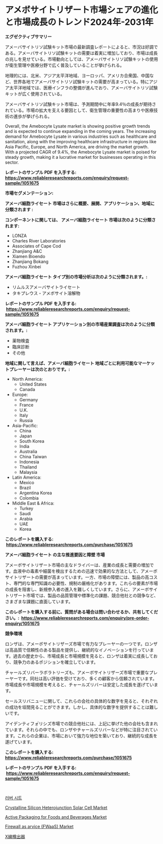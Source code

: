 <p><h1>アメボサイトリザート市場シェアの進化と市場成長のトレンド2024年-2031年</h1></p><p><strong>エグゼクティブサマリー</strong></p>
<p><p>アメーバサイトリソ試験キット市場の最新調査レポートによると、市況は好調である。アメーバサイトリソ試験キットの需要は着実に増加しており、市場は成長の兆しを見せている。市場動向としては、アメーバサイトリソ試験キットの使用が衛生管理や医療分野で広く普及していることが挙げられる。</p><p>地理的には、北米、アジア太平洋地域、ヨーロッパ、アメリカ合衆国、中国など、世界各地でアメーバサイトリソ試験キットの需要が高まっている。特にアジア太平洋地域では、医療インフラの整備が進んでおり、アメーバサイトリソ試験キットが広く使用されている。</p><p>アメーバサイトリソ試験キット市場は、予測期間中に年率9.4％の成長が期待されている。市場の拡大を支える要因として、衛生管理の重要性の高まりや医療技術の進歩が挙げられる。</p><p>Overall, the Amebocyte Lysate market is showing positive growth trends and is expected to continue expanding in the coming years. The increasing demand for Amebocyte Lysate in various industries such as healthcare and sanitation, along with the improving healthcare infrastructure in regions like Asia Pacific, Europe, and North America, are driving the market growth. With a projected CAGR of 9.4%, the Amebocyte Lysate market is poised for steady growth, making it a lucrative market for businesses operating in this sector.</p></p>
<p><strong>レポートのサンプル PDF を入手する: <a href="https://www.reliableresearchreports.com/enquiry/request-sample/1051675">https://www.reliableresearchreports.com/enquiry/request-sample/1051675</a></strong></p>
<p><strong>市場セグメンテーション:</strong></p>
<p><strong> アメーバ細胞ライセート 市場はさらに概要、展開、アプリケーション、地域に分類されます :</strong></p>
<p><strong>コンポーネントに関しては、 アメーバ細胞ライセート 市場は次のように分類されます: &nbsp;</strong></p>
<p><ul><li>LONZA</li><li>Charles River Laboratories</li><li>Associates of Cape Cod</li><li>Zhanjiang A&C</li><li>Xiamen Bioendo</li><li>Zhanjiang Bokang</li><li>Fuzhou Xinbei</li></ul></p>
<p><strong> アメーバ細胞ライセート タイプ別の市場分析は次のように分類されます。:</strong></p>
<p><ul><li>リムルスアメーバサイトライセート</li><li>タキプレウス・アメボサイト溶解物</li></ul></p>
<p><strong>レポートのサンプル PDF を入手する: &nbsp;<a href="https://www.reliableresearchreports.com/enquiry/request-sample/1051675">https://www.reliableresearchreports.com/enquiry/request-sample/1051675</a></strong></p>
<p><strong> アメーバ細胞ライセート アプリケーション別の市場産業調査は次のように分類されます。:</strong></p>
<p><ul><li>薬物検査</li><li>臨床診断</li><li>その他</li></ul></p>
<p><strong>地域に関して言えば、アメーバ細胞ライセート 地域ごとに利用可能なマーケットプレーヤーは次のとおりです。:</strong></p>
<p><ul>
    <li>
        North America:
        <ul>
            <li>United States</li>
            <li>Canada</li>
        </ul>
    </li>
    <li>
        Europe:
        <ul>
            <li>Germany</li>
            <li>France</li>
            <li>U.K.</li>
            <li>Italy</li>
            <li>Russia</li>
        </ul>
    </li>
    <li>
        Asia-Pacific:
        <ul>
            <li>China</li>
            <li>Japan</li>
            <li>South Korea</li>
            <li>India</li>
            <li>Australia</li>
            <li>China Taiwan</li>
            <li>Indonesia</li>
            <li>Thailand</li>
            <li>Malaysia</li>
        </ul>
    </li>
    <li>
        Latin America:
        <ul>
            <li>Mexico</li>
            <li>Brazil</li>
            <li>Argentina Korea</li>
            <li>Colombia</li>
        </ul>
    </li>
    <li>
        Middle East & Africa:
        <ul>
            <li>Turkey</li>
            <li>Saudi</li>
            <li>Arabia</li>
            <li>UAE</li>
            <li>Korea</li>
        </ul>
    </li>
    </ul></p>
<p><strong>このレポートを購入する: &nbsp;<a href="https://www.reliableresearchreports.com/purchase/1051675">https://www.reliableresearchreports.com/purchase/1051675</a></strong></p>
<p><strong>アメーバ細胞ライセート の主な推進要因と障壁 市場</strong></p>
<p><p>アメーボサイトリザート市場の主なドライバーは、産業の成長と需要の増加です。血液中の毒素や細菌を検出するための迅速で効果的な方法として、アメーボサイトリザートの需要が高まっています。一方、市場の障壁には、製品の高コスト、専門的な専門知識の必要性、規制の厳格化があります。これらの要素が市場の成長を阻害し、新規参入者の進入を難しくしています。さらに、アメーボサイトリザート市場では、製品の品質管理や標準化の課題、競合他社との競争など、さまざまな課題に直面しています。</p></p>
<p><strong>このレポートを購入する前に、質問がある場合は問い合わせるか、共有してください。:&nbsp; <a href="https://www.reliableresearchreports.com/enquiry/pre-order-enquiry/1051675">https://www.reliableresearchreports.com/enquiry/pre-order-enquiry/1051675</a></strong></p>
<p><strong>競争環境</strong></p>
<p><p>ロンザは、アメーボサイトリザーズ市場で有力なプレーヤーの一つです。ロンザは高品質で信頼性のある製品を提供し、継続的なイノベーションを行っています。過去の歴史から、市場成長と市場規模を見ると、ロンザは着実に成長しており、競争力のあるポジションを確立しています。</p><p>チャールズリバーラボラトリーズも、アメーボサイトリザーズ市場で重要なプレーヤーです。同社は高い評価を受けており、多くの顧客から信頼されています。市場成長や市場規模を考えると、チャールズリバーは安定した成長を遂げています。</p><p>セールスリバニューに関して、これらの会社の具体的な数字を見ると、それぞれの成功を垣間見ることができます。しかし、具体的な数字を提供することは難しいです。</p><p>アイデンティフォ゙リシズ市場での競合他社には、上記に挙げた他の会社も含まれています。それらの中でも、ロンザやチャールズリバーなどが特に注目されています。これらの企業は、市場において強力な地位を築いており、継続的な成長を遂げています。</p></p>
<p><strong>このレポートを購入する: &nbsp; <a href="https://www.reliableresearchreports.com/purchase/1051675">https://www.reliableresearchreports.com/purchase/1051675</a></strong></p>
<p><strong>レポートのサンプル PDF を入手する: &nbsp;<a href="https://www.reliableresearchreports.com/enquiry/request-sample/1051675">https://www.reliableresearchreports.com/enquiry/request-sample/1051675</a></strong><strong></strong></p>
<p>&nbsp;</p>
<p><p><a href="https://github.com/jntpkh496620/Market-Research-Report-List-1/blob/main/3755608189686.md">러버 시트</a></p><p><a href="https://view.publitas.com/reportprime-1/crystalline-silicon-heterojunction-solar-cell-market-share-market-new-trends-analysis-report-by-type-by-application-by-end-use-by-region-and-segment-forecasts-2024-2031/">Crystalline Silicon Heterojunction Solar Cell Market</a></p><p><a href="https://issuu.com/reportprime-2/docs/active-packaging-for-foods-and-beverages-market-si">Active Packaging for Foods and Beverages Market</a></p><p><a href="https://issuu.com/reportprime-2/docs/firewall-as-arvice-fwaas-market-size-2030.pptx">Firewall as arvice (FWaaS) Market</a></p><p><a href="https://github.com/bevdtkn4419963/Market-Research-Report-List-1/blob/main/4523635189812.md">X線検出器</a></p></p>
